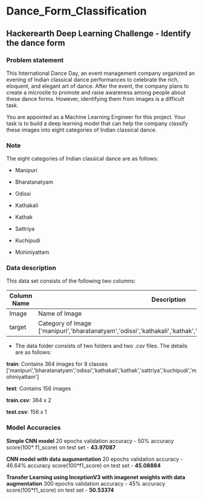 # Dance_Form_Classification

## Hackerearth Deep Learning Challenge - Identify the dance form



### Problem statement
This International Dance Day, an event management company organized an evening of Indian classical dance performances to celebrate the rich, eloquent, and elegant art of dance. After the event, the company plans to create a microsite to promote and raise awareness among people about these dance forms. However, identifying them from images is a difficult task.

You are appointed as a Machine Learning Engineer for this project. Your task is to build a deep learning model that can help the company classify these images into eight categories of Indian classical dance.

### Note

The eight categories of Indian classical dance are as follows:

- Manipuri

- Bharatanatyam

- Odissi

- Kathakali

- Kathak

- Sattriya

- Kuchipudi

- Mohiniyattam



### Data description
This data set consists of the following two columns:

| Column Name | Description |
| ----------- | ----------- |
| Image | Name of Image |
| target | Category of Image ['manipuri','bharatanatyam','odissi','kathakali','kathak','sattriya','kuchipudi','mohiniyattam'] |

- The data folder consists of two folders and two .csv files. The details are as follows:

**train**: Contains 364 images for 8 classes ['manipuri','bharatanatyam','odissi','kathakali','kathak','sattriya','kuchipudi','mohiniyattam']

**test**: Contains 156 images

**train.csv**: 364 x 2

**test.csv**: 156 x 1


### Model Accuracies

**Simple CNN model** 20 epochs validation accuracy - 50% accuracy score(100* f1_score) on test set - **43.97087**

**CNN model with data augumentation** 20 epochs validation accuracy - 46.64% accuracy score(100*f1_score) on test set - **45.08884**

**Transfer Learning using InceptionV3 with imagenet weights with data augmentation** 300 epochs validation accuracy - 45% accuracy score(100*f1_score) on test set - **50.53374**
